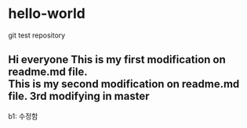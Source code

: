 # hello-world
git test repository

Hi everyone 
This is my first modification on readme.md file.<br>
This is my second modification on readme.md file.
3rd modifying in master
-----------------------------
b1: 수정함

